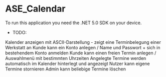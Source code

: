 # ASE_Calendar

To run this application you need the .NET 5.0 SDK on your device.



- TODO:

Kalender anzeigen mit ASCII-Darstellung - zeigt eine Terminbelegung einer Werkstatt an
Kunde kann ein Konto anlegen / Name und Passwort + sich in bestehendem Konto anmelden
Kunde kann einen freien Termin anlegen / Auswahlmenü mit bestimmten Uhrzeiten
Angelegte Termine werden automatisch im Kalender hinterlegt und angezeigt
Nutzer kann eigene Termine stornieren
Admin kann beliebige Termine löschen
